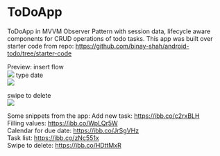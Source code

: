 # ToDoApp

ToDoApp in MVVM Observer Pattern with session data, lifecycle aware components for CRUD operations of todo tasks.
This app was built over starter code from repo: https://github.com/binay-shah/android-todo/tree/starter-code

Preview:
insert flow <br>
![](https://im3.ezgif.com/tmp/ezgif-3-1fa9d17cd801.gif)
type date<br>
![](https://im3.ezgif.com/tmp/ezgif-3-db1e14a730b0.gif) <br>

swipe to delete<br>
![](https://im3.ezgif.com/tmp/ezgif-3-59a1c8ff6f86.gif) <br>

Some snippets from the app:
Add new task: 
https://ibb.co/c2rxBLH <br>
Filling values: 
https://ibb.co/WpLQr5W <br>
Calendar for due date: 
https://ibb.co/JrSgVHz <br>
Task list: 
https://ibb.co/zNc551x <br>
Swipe to delete: 
https://ibb.co/HDttMxR <br>




